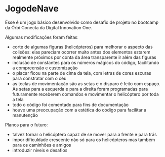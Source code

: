 # JogodeNave

Esse é um jogo básico desenvolvido como desafio de projeto no bootcamp da Órbi Conecta da Digital Innovation One. 

Algumas modificações foram feitas:
- corte de algumas figuras (helicópteros) para melhorar o aspecto das colisões: elas pareciam ocorrer muito antes dos elementos estarem realmente próximos por conta da área transparente ir além das figuras
- inclusão de constantes para os números mágicos do código, facilitando a compreensão e customização
- o placar ficou na parte de cima da tela, com letras de cores escuras para constratar com o céu
- as teclas de movimentação são as setas e o disparo é feito com espaço. As setas para a esquerda e para a direita foram programadas para futuramente receberem comandos e movimentar o helicóptero por toda a tela 
- todo o código foi comentado para fins de documentação
- houve uma preocupação com a estética do código para facilitar a manutenção

Planos para o futuro:
- talvez tornar o helicóptero capaz de se mover para a frente e para trás
- impor dificuldade crescente não só para os helicópteros mas também para os caminhões e amigos
- introduzir níveis e desafios
